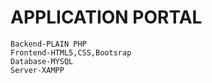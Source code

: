 # APPLICATION PORTAL
    Backend-PLAIN PHP
    Frontend-HTML5,CSS,Bootsrap 
    Database-MYSQL
    Server-XAMPP

